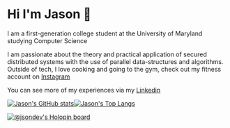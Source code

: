 # Hi I'm Jason 👋

I am a first-generation college student at the University of Maryland studying Computer Science  

I am passionate about the theory and practical application of secured distributed systems with the use of parallel data-structures and algorithms. Outside of tech, I love cooking and going to the gym, check out my fitness account on [Instagram](https://www.instagram.com/deversfit/) 
 

You can see more of my experiences via my [Linkedin](https://www.linkedin.com/in/jsondev) 

[![Jason's GitHub stats](https://github-readme-stats-gamma-ashy-92.vercel.app/api?username=jsondevers&show_icons=true&theme=dracula&count_private=false)](https://github.com/jsondevers/github-readme-stats)[![Jason's Top Langs](https://github-readme-stats-gamma-ashy-92.vercel.app/api/top-langs/?username=jsondevers&langs_count=8&layout=compact&hide=C,Cython,CSS,SCSS,html,Standard%20ML,tex,Jupyter%20Notebook,make,cmake,javascript&theme=dracula&count_private=true&exclude_repo=prep,blue-advantage,dsa,clash-stats,instabot)](https://github.com/jsondevers/github-readme-stats)

[![@jsondev's Holopin board](https://holopin.me/jsondev)](https://holopin.io/@jsondev)


